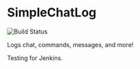 SimpleChatLog
=====================

![Build Status](https://travis-ci.org/ConnorLinfoot/SimpleChatLog.svg)

Logs chat, commands, messages, and more!


Testing for Jenkins.
